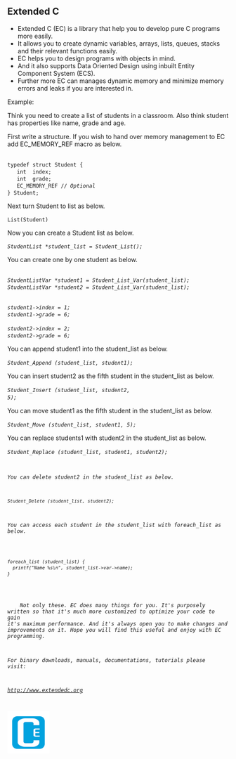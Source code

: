 ## Extended C 

 * Extended C (EC) is a library that help you to develop pure C programs more easily.
 * It allows you to create dynamic variables, arrays, lists, queues, stacks and their relevant functions easily.
 * EC helps you to design programs with objects in mind.
 * And it also supports Data Oriented Design using inbuilt Entity Component System (ECS).
 * Further more EC can manages dynamic memory and minimize memory errors and leaks if you are interested in.


Example:

Think you need to create a list of students in a classroom. Also think student has properties like name, grade and age.  

First write a structure. If you wish to hand over memory management to EC add EC_MEMORY_REF macro as below.  


<pre><code>
typedef struct Student {  
   int  index;  
   int  grade;  
   EC_MEMORY_REF // <i>Optional</i>  
} Student;  
</code></pre>


Next turn Student to list as below.  

<pre><code>List(Student)</code></pre>

Now you can create a Student list as below.  

<pre><code><i>StudentList *student_list = Student_List();</i></code></pre>

You can create one by one student as below.  

<pre><code><i>
StudentListVar *student1 = Student_List_Var(student_list);
StudentListVar *student2 = Student_List_Var(student_list);
</i></code></pre>  

<pre><code><i>
student1->index = 1;  
student1->grade = 6;  
  
student2->index = 2;  
student2->grade = 6;  
</i></code></pre>  

You can append student1 into the student_list as below.  

<code><i>Student_Append (student_list, student1);</i></code><br>

You can insert student2 as the fifth student in the student_list as below.  

<code><i>Student_Insert (student_list, student2, 5);</i></code><br>

You can move student1 as the fifth student in the student_list as below.  

<code><i>Student_Move (student_list, student1, 5);</i></code><br>

You can replace students1 with student2 in the student_list as below.  

<code><i>Student_Replace (student_list, student1, student2);<br>

You can delete student2 in the student_list as below.  

<code><i>Student_Delete (student_list, student2);</i></code><br>

You can access each student in the student_list with foreach_list as below.  

<pre><code><i>
foreach_list (student_list) {
  printf("Name %s\n", student_list->var->name);
}
</i></code></pre>  

&nbsp; &nbsp; Not only these. EC does many things for you. It's purposely written so that it's much more customized to optimize your code to gain it's maximum performance. And it's always open you to make changes and improvements on it. Hope you will find this useful and enjoy with EC programming.  

For binary downloads, manuals, documentations, tutorials please visit:  

<http://www.extendedc.org>  

![Logo, Extended C logo ](ec.png)  